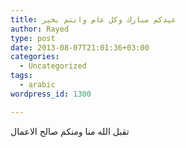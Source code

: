 ```yaml
---
title: عيدكم مبارك وكل عام وانتم بخير
author: Rayed
type: post
date: 2013-08-07T21:01:36+03:00
categories:
  - Uncategorized
tags:
  - arabic
wordpress_id: 1300

---
```

<p>تقبل الله منا ومنكم صالح الاعمال</p>
